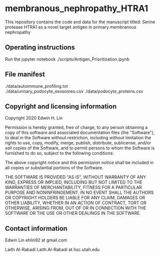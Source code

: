 # membranous_nephropathy_HTRA1

This repository contains the code and data for the manuscript titled:
Serine protease HTRA1 as a novel target antigen in primary membranous nephropathy

## Operating instructions
Run the jupyter notebook ./scripts/Antigen_Prioritization.ipynb

## File manifest
./data/autoimmune_profiling.txt		
./data/urinary_podocyte_exosomes.csv
./data/podocyte_proteins.csv

## Copyright and licensing information
Copyright 2020 Edwin H. Lin

Permission is hereby granted, free of charge, to any person obtaining a copy of this software and associated documentation files (the "Software"), to deal in the Software without restriction, including without limitation the rights to use, copy, modify, merge, publish, distribute, sublicense, and/or sell copies of the Software, and to permit persons to whom the Software is furnished to do so, subject to the following conditions:

The above copyright notice and this permission notice shall be included in all copies or substantial portions of the Software.

THE SOFTWARE IS PROVIDED "AS IS", WITHOUT WARRANTY OF ANY KIND, EXPRESS OR IMPLIED, INCLUDING BUT NOT LIMITED TO THE WARRANTIES OF MERCHANTABILITY, FITNESS FOR A PARTICULAR PURPOSE AND NONINFRINGEMENT. IN NO EVENT SHALL THE AUTHORS OR COPYRIGHT HOLDERS BE LIABLE FOR ANY CLAIM, DAMAGES OR OTHER LIABILITY, WHETHER IN AN ACTION OF CONTRACT, TORT OR OTHERWISE, ARISING FROM, OUT OF OR IN CONNECTION WITH THE SOFTWARE OR THE USE OR OTHER DEALINGS IN THE SOFTWARE.

## Contact information
Edwin Lin ehlin92 at gmail.com

Laith Al-Rabadi Laith.Al-Rabadi at hsc.utah.edu
